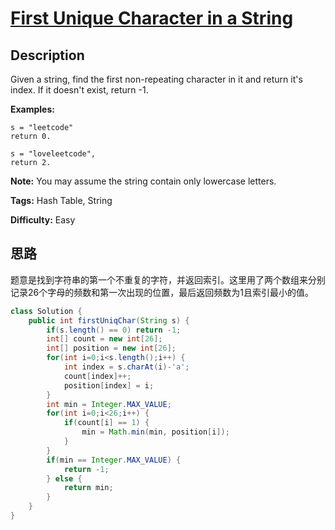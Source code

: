 # [First Unique Character in a String][title]

## Description

Given a string, find the first non-repeating character in it and return it's
index. If it doesn't exist, return -1.

**Examples:**

```
s = "leetcode"
return 0.

s = "loveleetcode",
return 2.
```

**Note:** You may assume the string contain only lowercase letters.

**Tags:** Hash Table, String

**Difficulty:** Easy

## 思路

题意是找到字符串的第一个不重复的字符，并返回索引。这里用了两个数组来分别记录26个字母的频数和第一次出现的位置，最后返回频数为1且索引最小的值。

``` java
class Solution {
    public int firstUniqChar(String s) {
        if(s.length() == 0) return -1;
        int[] count = new int[26];
        int[] position = new int[26];
        for(int i=0;i<s.length();i++) {
            int index = s.charAt(i)-'a';
            count[index]++;
            position[index] = i;
        }
        int min = Integer.MAX_VALUE;
        for(int i=0;i<26;i++) {
            if(count[i] == 1) {
                min = Math.min(min, position[i]); 
            }
        }
        if(min == Integer.MAX_VALUE) {
            return -1;
        } else {
            return min;
        }
    }
}
```

[title]: https://leetcode.com/problems/first-unique-character-in-a-string
